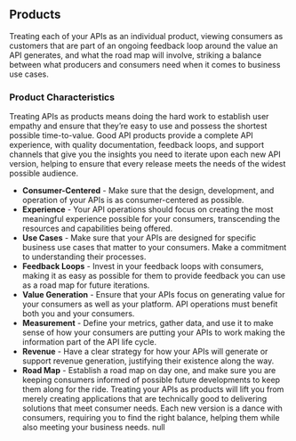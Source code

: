 ## Products 
Treating each of your APIs as an individual product, viewing consumers as customers that are part of an ongoing feedback loop around the value an API generates, and what the road map will involve, striking a balance between what producers and consumers need when it comes to business use cases. 

### Product Characteristics 
Treating APIs as products means doing the hard work to establish user empathy and ensure that they’re easy to use and possess the shortest possible time-to-value. Good API products provide a complete API experience, with quality documentation, feedback loops, and support channels that give you the insights you need to iterate upon each new API version, helping to ensure that every release meets the needs of the widest possible audience. 

- **Consumer-Centered** - Make sure that the design, development, and operation of your APIs is as consumer-centered as possible. 
- **Experience** - Your API operations should focus on creating the most meaningful experience possible for your consumers, transcending the resources and capabilities being offered. 
- **Use Cases** - Make sure that your APIs are designed for specific business use cases that matter to your consumers. Make a commitment to understanding their processes. 
- **Feedback Loops** -  Invest in your feedback loops with consumers, making it as easy as possible for them to provide feedback you can use as a road map for future iterations. 
- **Value Generation** - Ensure that your APIs focus on generating value for your consumers as well as your platform. API operations must benefit both you and your consumers. 
- **Measurement** - Define your metrics, gather data, and use it to make sense of how your consumers are putting your APIs to work making the information part of the API life cycle. 
- **Revenue** - Have a clear strategy for how your APIs will generate or support revenue generation, justifying their existence along the way. 
- **Road Map** - Establish a road map on day one, and make sure you are keeping consumers informed of possible future developments to keep them along for the ride. 
Treating your APIs as products will lift you from merely creating applications that are technically good to delivering solutions that meet consumer needs. Each new version is a dance with consumers, requiring you to find the right balance, helping them while also meeting your business needs. 
null 
